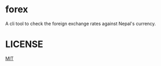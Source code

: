 # forex

A cli tool to check the foreign exchange rates against Nepal's currency.

# LICENSE

[MIT](LICENSE)
